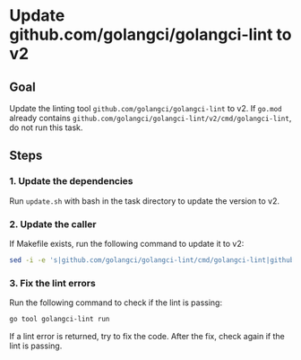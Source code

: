 # Update github.com/golangci/golangci-lint to v2

## Goal

Update the linting tool `github.com/golangci/golangci-lint` to v2.
If `go.mod` already contains `github.com/golangci/golangci-lint/v2/cmd/golangci-lint`, do not run this task.

## Steps

### 1. Update the dependencies

Run `update.sh` with bash in the task directory to update the version to v2.

### 2. Update the caller

If Makefile exists, run the following command to update it to v2:

```bash
sed -i -e 's|github.com/golangci/golangci-lint/cmd/golangci-lint|github.com/golangci/golangci-lint/v2/cmd/golangci-lint|g' Makefile
```

### 3. Fix the lint errors

Run the following command to check if the lint is passing:

```bash
go tool golangci-lint run
```

If a lint error is returned, try to fix the code.
After the fix, check again if the lint is passing.
